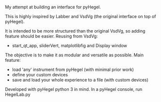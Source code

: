 My attempt at building an interface for pyHegel.

This is highly inspired by Labber and VsdVg (the original interface on top of pyHegel).

It is intended to be more structured than the original VsdVg, so adding feature should be easier.
Reusing from VsdVg:
- start_qt_app, sliderVert, matplotlibfig and Display window

The objective is to make it as modular and versatile as possible.
Main feature:
- load 'any' instrument from pyHegel (with minimal prior work)
- define your custom devices
- save and load your whole experience to a file (with custom devices)

Developed with pyHegel python 3 in mind.
In a pyHegel console, run HegelLab.py
